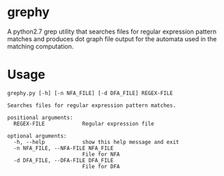 # grephy
A python2.7 grep utility that searches files for regular expression pattern matches and produces dot graph file output for the automata used in the matching computation.

# Usage
```
grephy.py [-h] [-n NFA_FILE] [-d DFA_FILE] REGEX-FILE

Searches files for regular expression pattern matches.

positional arguments:
  REGEX-FILE            Regular expression file

optional arguments:
  -h, --help            show this help message and exit
  -n NFA_FILE, --NFA-FILE NFA_FILE
                        File for NFA
  -d DFA_FILE, --DFA-FILE DFA_FILE
                        File for DFA
```